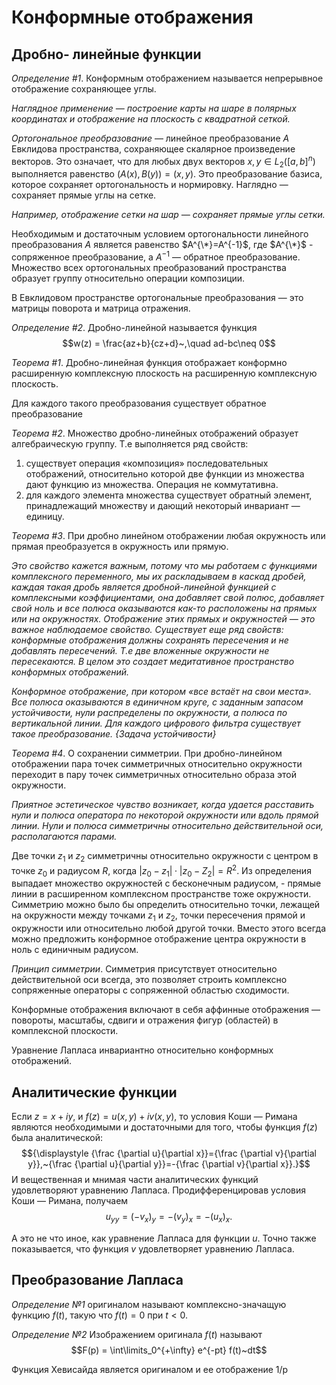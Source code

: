 # Конформные отображения 
## Дробно- линейные функции 

*Определение #1*. Конформным отображением называется непрерывное отображение сохраняющее углы. 

*Наглядное применение — построение карты на шаре в полярных координатах и отображение на плоскость с квадратной сеткой.*

_Ортогональное преобразование_ — линейное преобразование $A$ Евклидова пространства, сохраняющее скалярное произведение векторов. Это означает, что для любых двух векторов  $x,y \in L_2([a,b]^n)$ выполняется равенство $(A(x),B(y)) =(x,y)$. Это преобразование базиса, которое сохраняет ортогональность и нормировку. Наглядно — сохраняет прямые углы на сетке. 

*Например, отображение сетки на шар — сохраняет прямые углы сетки.*

Необходимым и достаточным условием ортогональности линейного преобразования $A$ является равенство $A^{\*}=A^{-1}$, где $A^{\*}$ - сопряженное преобразование, а $A^{-1}$ — обратное преобразование. Множество всех ортогональных преобразований пространства образует группу относительно операции композиции.

В Евклидовом пространстве ортогональные преобразования — это матрицы поворота и матрица отражения.

*Определение #2*. Дробно-линейной называется функция 
$$w(z) = \frac{az+b}{cz+d}~,\quad ad-bc\neq 0$$

*Теорема #1*. Дробно-линейная функция отображает конформно расширенную комплексную плоскость на расширенную комплексную плоскость. 

Для каждого такого преобразования существует обратное преобразование

*Теорема #2*. Множество дробно-линейных отображений образует алгебраическую группу. Т.е выполняется ряд свойств:
1. существует операция «композиция» последовательных отображений, относительно которой две функции из множества дают функцию из множества. Операция не коммутативна. 
2. для каждого элемента множества существует обратный элемент, принадлежащий множеству и дающий некоторый инвариант — единицу. 

*Теорема #3*. При дробно линейном отображении любая окружность или прямая преобразуется в окружность или прямую.

*Это свойство кажется важным, потому что мы работаем с функциями комплексного переменного, мы их раскладываем в каскад дробей, каждая такая дробь является дробной-линейной функцией с комплексными коэффициентами, она добавляет свой полюс, добавляет свой ноль и все полюса оказываются как-то расположены на прямых или на окружностях. Отображение этих прямых и окружностей — это важное наблюдаемое свойство. Существует еще ряд свойств: конформные отображения должны сохранять пересечения и не добавлять пересечений. Т.е две вложенные окружности не пересекаются. В целом это создает медитативное пространство конформных отображений.*

*Конформное отображение, при котором «все встаёт на свои места». Все полюса оказываются в единичном круге, с заданным запасом устойчивости, нули распределены по окружности, а полюса по вертикальной линии. Для каждого цифрового фильтра существует такое преобразование. {Задача устойчивости}*

*Теорема #4*. О сохранении симметрии. При дробно-линейном отображении пара точек симметричных относительно окружности переходит в пару точек симметричных относительно образа этой окружности. 

*Приятное эстетическое чувство возникает, когда удается расставить нули и полюса оператора по некоторой окружности или вдоль прямой линии. Нули и полюса симметричны относительно действительной оси, располагаются парами.*

Две точки $z_1$ и $z_2$ симметричны относительно окружности c центром в точке $z_0$ и радиусом $R$, когда $|z_0-z_1|\cdot|z_0-Z_2| = R^2$. Из определения выпадает множество окружностей с бесконечным радиусом, - прямые линии в расширенном комплексном пространстве тоже окружности. Симметрию можно было бы определить относительно точки, лежащей на окружности между точками $z_1$ и $z_2$, точки пересечения прямой и окружности или относительно любой другой точки. Вместо этого всегда можно предложить конформное отображение центра окружности в ноль с единичным радиусом.

_Принцип симметрии_. Симметрия присутствует относительно действительной оси всегда, это позволяет строить комплексно сопряженные операторы с сопряженной областью сходимости. 

Конформные отображения включают в себя аффинные отображения — повороты, масштабы, сдвиги и отражения фигур (областей) в комплексной плоскости.

Уравнение Лапласа инвариантно относительно конформных отображений. 

## Аналитические функции

Если $z = x + iy$, и ${\displaystyle f(z)=u(x,y)+iv(x,y),}$
то условия Коши — Римана являются необходимыми и достаточными для того, чтобы функция $f(z)$ была аналитической:
$${\displaystyle {\frac {\partial u}{\partial x}}={\frac {\partial v}{\partial y}},~{\frac {\partial u}{\partial y}}=-{\frac {\partial v}{\partial x}}.}$$
И вещественная и мнимая части аналитических функций удовлетворяют уравнению Лапласа. Продифференцировав условия Коши — Римана, получаем
$${\displaystyle u_{yy}=(-v_{x})_{y}=-(v_{y})_{x}=-(u_{x})_{x}.}$$

А это не что иное, как уравнение Лапласа для функции $u$. Точно также показывается, что функция $v$ удовлетворяет уравнению Лапласа.

## Преобразование Лапласа 

*Определение №1* оригиналом называют комплексно-значащую функцию $f(t)$, такую что $f(t)=0$ при $t<0$. 

*Определение №2* Изображением оригинала $f(t)$ называют 
$$F(p) =  \int\limits_0^{+\infty} e^{-pt} f(t)~dt$$

Функция Хевисайда является оригиналом и ее отображение 1/p

